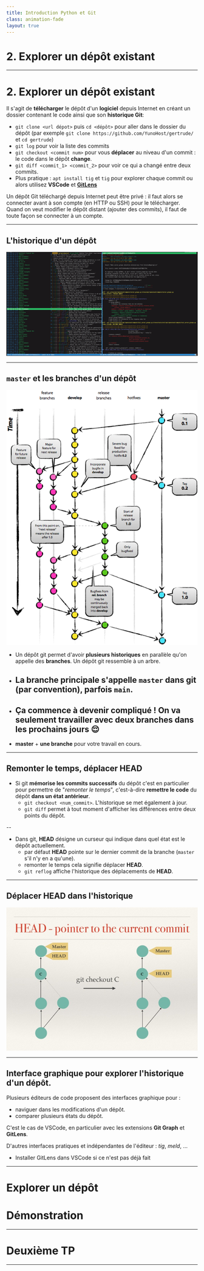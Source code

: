 ```yaml
---
title: Introduction Python et Git
class: animation-fade
layout: true
---
```


<!-- class: impact -->

# 2. Explorer un dépôt existant

---

# 2. Explorer un dépôt existant

Il s'agit de **télécharger** le dépôt d'un **logiciel** depuis Internet en créant un dossier contenant le code ainsi que son **historique Git**:

- `git clone <url dépot>` puis `cd <dépôt>` pour aller dans le dossier du dépôt (par exemple `git clone https://github.com/YunoHost/gertrude/` et `cd gertrude`)
- `git log` pour voir la liste des commits
- `git checkout <commit num>` pour vous **déplacer** au niveau d'un commit : le code dans le dépôt **change**.
- `git diff <commit_1> <commit_2>` pour voir ce qui a changé entre deux commits.
- Plus pratique : `apt install tig` et `tig` pour explorer chaque commit ou alors utilisez **VSCode** et [**GitLens**](https://marketplace.visualstudio.com/items?itemName=eamodio.gitlens)

Un dépôt Git téléchargé depuis Internet peut être privé : il faut alors se connecter avant à son compte (en HTTP ou SSH) pour le télécharger. Quand on veut modifier le dépôt distant (ajouter des commits), il faut de toute façon se connecter à un compte.

---

## L'historique d'un dépôt

![](img/tig_history.png)

---

## `master` et les branches d'un dépôt

![](img/git_branches_2.png)

- Un dépôt git permet d'avoir **plusieurs historiques** en parallèle qu'on appelle des **branches**. Un dépôt git ressemble à un arbre.

- ## La **branche principale** s'appelle **`master`** dans git (par convention), parfois `main`.

<!-- FIXME: will we tho? -->

- ## Ça commence à devenir compliqué ! On va seulement travailler avec **deux branches** dans les prochains jours 😌

- **master** + **une branche** pour votre travail en cours.

---

## Remonter le temps, déplacer HEAD

- Si git **mémorise les commits successifs** du dépôt c'est en particulier pour permettre de "_remonter le temps_", c'est-à-dire **remettre le code** du dépôt **dans un état antérieur**.
  - `git checkout <num_commit>`. L'historique se met également à jour.
  - `git diff` permet à tout moment d'afficher les différences entre deux points du dépôt.

--

- Dans git, **HEAD** désigne un curseur qui indique dans quel état est le dépôt actuellement.
  - par défaut **HEAD** pointe sur le dernier commit de la branche (`master` s'il n'y en a qu'une).
  - remonter le temps cela signifie déplacer **HEAD**.
  - `git reflog` affiche l'historique des déplacements de **HEAD**.

---

## Déplacer HEAD dans l'historique

![](img/head_point_3.jpg)

---

## Interface graphique pour explorer l'historique d'un dépôt.

Plusieurs éditeurs de code proposent des interfaces graphique pour :

- naviguer dans les modifications d'un dépôt.
- comparer plusieurs états du dépôt.

C'est le cas de VSCode, en particulier avec les extensions **Git Graph** et **GitLens**.

D'autres interfaces pratiques et indépendantes de l'éditeur : _tig_, _meld_, ...

- Installer GitLens dans VSCode si ce n'est pas déjà fait

---

<!-- class: impact -->

# Explorer un dépôt

# Démonstration

<!-- FIXME: ??? -->

<!-- FIXME: Utiliser par exemple le dépôt des exercices Python. pour revenir au début sur du code que les étudiants connaissent. Ou la Flask app ?-->

---

<!-- class: impact -->

# Deuxième TP

---
